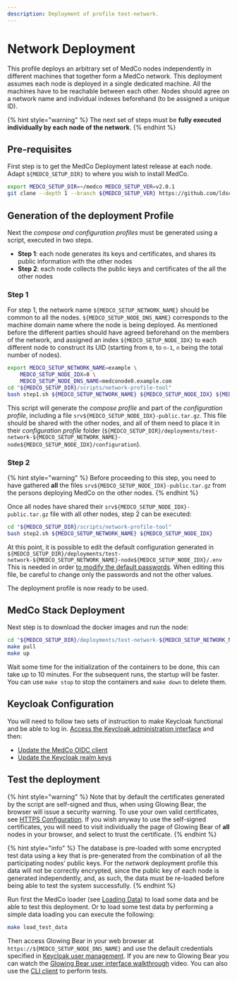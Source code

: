 ```yaml
---
description: Deployment of profile test-network.
---
```


# Network Deployment

This profile deploys an arbitrary set of MedCo nodes independently in different machines that together form a MedCo network. This deployment assumes each node is deployed in a single dedicated machine. All the machines have to be reachable between each other. Nodes should agree on a network name and individual indexes beforehand \(to be assigned a unique ID\).

{% hint style="warning" %}
The next set of steps must be **fully executed individually by each node of the network**.
{% endhint %}

## Pre-requisites

First step is to get the MedCo Deployment latest release at each node. Adapt `${MEDCO_SETUP_DIR}` to where you wish to install MedCo.

```bash
export MEDCO_SETUP_DIR=~/medco MEDCO_SETUP_VER=v2.0.1
git clone --depth 1 --branch ${MEDCO_SETUP_VER} https://github.com/ldsec/medco.git ${MEDCO_SETUP_DIR}
```

## Generation of the deployment Profile

Next the _compose and configuration profiles_ must be generated using a script, executed in two steps.

* **Step 1**: each node generates its keys and certificates, and shares its public information with the other nodes
* **Step 2**: each node collects the public keys and certificates of the all the other nodes

### Step 1

For step 1, the network name `${MEDCO_SETUP_NETWORK_NAME}` should be common to all the nodes. `${MEDCO_SETUP_NODE_DNS_NAME}` corresponds to the machine domain name where the node is being deployed. As mentioned before the different parties should have agreed beforehand on the members of the network, and assigned an index `${MEDCO_SETUP_NODE_IDX}` to each different node to construct its UID \(starting from `0`, to `n-1`, `n` being the total number of nodes\).

```bash
export MEDCO_SETUP_NETWORK_NAME=example \
    MEDCO_SETUP_NODE_IDX=0 \
    MEDCO_SETUP_NODE_DNS_NAME=medconode0.example.com
cd "${MEDCO_SETUP_DIR}/scripts/network-profile-tool"
bash step1.sh ${MEDCO_SETUP_NETWORK_NAME} ${MEDCO_SETUP_NODE_IDX} ${MEDCO_SETUP_NODE_DNS_NAME}
```

This script will generate the _compose profile_ and part of the _configuration profile_, including a file `srv${MEDCO_SETUP_NODE_IDX}-public.tar.gz`. This file should be shared with the other nodes, and all of them need to place it in their _configuration profile_ folder \(`${MEDCO_SETUP_DIR}/deployments/test-network-${MEDCO_SETUP_NETWORK_NAME}-node${MEDCO_SETUP_NODE_IDX}/configuration`\).

### Step 2

{% hint style="warning" %}
Before proceeding to this step, you need to have gathered **all** the files `srv${MEDCO_SETUP_NODE_IDX}-public.tar.gz` from the persons deploying MedCo on the other nodes.
{% endhint %}

Once all nodes have shared their `srv${MEDCO_SETUP_NODE_IDX}-public.tar.gz` file with all other nodes, step 2 can be executed:

```bash
cd "${MEDCO_SETUP_DIR}/scripts/network-profile-tool"
bash step2.sh ${MEDCO_SETUP_NETWORK_NAME} ${MEDCO_SETUP_NODE_IDX}
```

At this point, it is possible to edit the default configuration generated in `${MEDCO_SETUP_DIR}/deployments/test-network-${MEDCO_SETUP_NETWORK_NAME}-node${MEDCO_SETUP_NODE_IDX}/.env` This is needed in order [to modify the default passwords](configuration/passwords.md). When editing this file, be careful to change only the passwords and not the other values. 

The deployment profile is now ready to be used.

## MedCo Stack Deployment

Next step is to download the docker images and run the node:

```bash
cd "${MEDCO_SETUP_DIR}/deployments/test-network-${MEDCO_SETUP_NETWORK_NAME}-node${MEDCO_SETUP_NODE_IDX}"
make pull
make up
```

Wait some time for the initialization of the containers to be done, this can take up to 10 minutes. For the subsequent runs, the startup will be faster. You can use `make stop` to stop the containers and `make down` to delete them.

## Keycloak Configuration

You will need to follow two sets of instruction to make Keycloak functional and be able to log in. [Access the Keycloak administration interface](configuration/keycloak.md#accessing-the-web-administration-interface) and then:

* [Update the MedCo OIDC client](configuration/keycloak.md#medco-openid-connect-client)
* [Update the Keycloak realm keys](configuration/keycloak.md#changing-default-realm-keys)

## Test the deployment

{% hint style="warning" %}
Note that by default the certificates generated by the script are self-signed and thus, when using Glowing Bear, the browser will issue a security warning. To use your own valid certificates, see [HTTPS Configuration](configuration/https-configuration.md). If you wish anyway to use the self-signed certificates, you will need to visit individually the page of Glowing Bear of **all** nodes in your browser, and select to trust the certificate.
{% endhint %}

{% hint style="info" %}
The database is pre-loaded with some encrypted test data using a key that is pre-generated from the combination of all the participating nodes’ public keys. For the _network_ deployment profile this data will not be correctly encrypted, since the public key of each node is generated independently, and, as such, the data must be re-loaded before being able to test the system successfully.
{% endhint %}

Run first the MedCo loader \(see [Loading Data](../data-loading/)\) to load some data and be able to test this deployment. Or to load some test data by performing a simple data loading you can execute the following:

```bash
make load_test_data
```

Then access Glowing Bear in your web browser at `https://${MEDCO_SETUP_NODE_DNS_NAME}` and use the default credentials specified in [Keycloak user management](configuration/keycloak.md#user-management). If you are new to Glowing Bear you can watch the [Glowing Bear user interface walkthrough](https://glowingbear.app/) video. You can also use the [CLI client](../cli.md) to perform tests.

